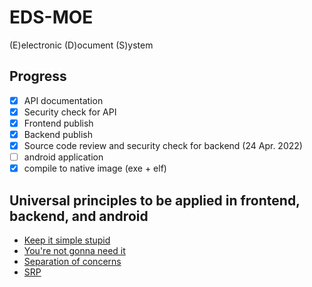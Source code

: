# EDS-MOE
(E)electronic (D)ocument (S)ystem 

## Progress
- [x] API documentation
- [x] Security check for API
- [x] Frontend publish
- [x] Backend publish
- [x] Source code review and security check for backend (24 Apr. 2022)
- [ ] android application
- [x] compile to native image (exe + elf)

## Universal principles to be applied in frontend, backend, and android
- [Keep it simple stupid](http://principles-wiki.net/principles:keep_it_simple_stupid)
- [You're not gonna need it](http://c2.com/xp/YouArentGonnaNeedIt.html)
- [Separation of concerns](https://en.wikipedia.org/wiki/Separation_of_concerns)
- [SRP](https://en.wikipedia.org/wiki/Single-responsibility_principle)

